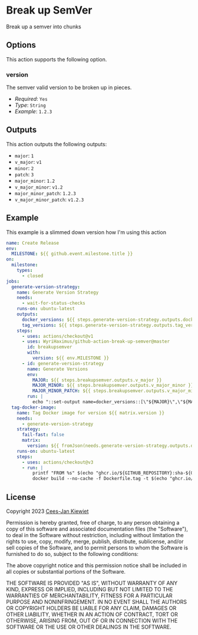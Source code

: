 # Break up SemVer

Break up a semver into chunks

## Options

This action supports the following option.

### version

The semver valid version to be broken up in pieces.

* *Required*: `Yes`
* *Type*: `String`
* *Example*: `1.2.3`

## Outputs

This action outputs the following outputs:
* `major`: `1`
* `v_major`: `v1`
* `minor`: `2`
* `patch`: `3`
* `major_minor`: `1.2`
* `v_major_minor`: `v1.2`
* `major_minor_patch`: `1.2.3`
* `v_major_minor_patch`: `v1.2.3`

## Example

This example is a slimmed down version how I'm using this action 

```yaml
name: Create Release
env:
  MILESTONE: ${{ github.event.milestone.title }}
on:
  milestone:
    types:
      - closed
jobs:
  generate-version-strategy:
    name: Generate Version Strategy
    needs:
      - wait-for-status-checks
    runs-on: ubuntu-latest
    outputs:
      docker_versions: ${{ steps.generate-version-strategy.outputs.docker_versions }}
      tag_versions: ${{ steps.generate-version-strategy.outputs.tag_versions }}
    steps:
      - uses: actions/checkout@v1
      - uses: WyriHaximus/github-action-break-up-semver@master
        id: breakupsemver
        with:
          version: ${{ env.MILESTONE }}
      - id: generate-version-strategy
        name: Generate Versions
        env:
          MAJOR: ${{ steps.breakupsemver.outputs.v_major }}
          MAJOR_MINOR: ${{ steps.breakupsemver.outputs.v_major_minor }}
          MAJOR_MINOR_PATCH: ${{ steps.breakupsemver.outputs.v_major_minor_patch }}
        run: |
          echo "::set-output name=docker_versions::[\"${MAJOR}\",\"${MAJOR_MINOR}\",\"${MAJOR_MINOR_PATCH}\"]"
  tag-docker-image:
    name: Tag Docker image for version ${{ matrix.version }}
    needs:
      - generate-version-strategy
    strategy:
      fail-fast: false
      matrix:
        version: ${{ fromJson(needs.generate-version-strategy.outputs.docker_versions) }}
    runs-on: ubuntu-latest
    steps:
      - uses: actions/checkout@v3
      - run: |
          printf "FROM %s" $(echo "ghcr.io/${GITHUB_REPOSITORY}:sha-${GITHUB_SHA}" | tr '[:upper:]' '[:lower:]') >> Dockerfile.tag
          docker build --no-cache -f Dockerfile.tag -t $(echo "ghcr.io/${GITHUB_REPOSITORY}:${{ matrix.version }}" | tr '[:upper:]' '[:lower:]') .
```

## License ##

Copyright 2023 [Cees-Jan Kiewiet](http://wyrihaximus.net/)

Permission is hereby granted, free of charge, to any person
obtaining a copy of this software and associated documentation
files (the "Software"), to deal in the Software without
restriction, including without limitation the rights to use,
copy, modify, merge, publish, distribute, sublicense, and/or sell
copies of the Software, and to permit persons to whom the
Software is furnished to do so, subject to the following
conditions:

The above copyright notice and this permission notice shall be
included in all copies or substantial portions of the Software.

THE SOFTWARE IS PROVIDED "AS IS", WITHOUT WARRANTY OF ANY KIND,
EXPRESS OR IMPLIED, INCLUDING BUT NOT LIMITED TO THE WARRANTIES
OF MERCHANTABILITY, FITNESS FOR A PARTICULAR PURPOSE AND
NONINFRINGEMENT. IN NO EVENT SHALL THE AUTHORS OR COPYRIGHT
HOLDERS BE LIABLE FOR ANY CLAIM, DAMAGES OR OTHER LIABILITY,
WHETHER IN AN ACTION OF CONTRACT, TORT OR OTHERWISE, ARISING
FROM, OUT OF OR IN CONNECTION WITH THE SOFTWARE OR THE USE OR
OTHER DEALINGS IN THE SOFTWARE.
